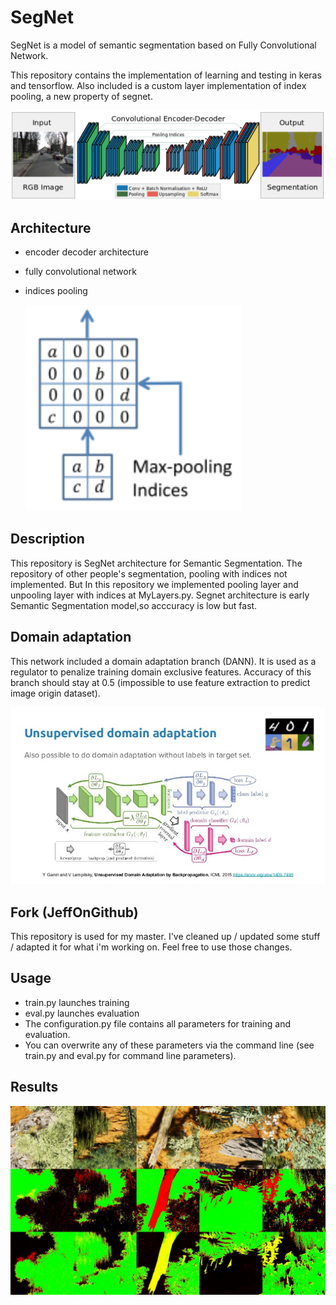 # SegNet

SegNet is a model of semantic segmentation based on Fully Convolutional Network.

This repository contains the implementation of learning and testing in keras and tensorflow.
Also included is a custom layer implementation of index pooling, a new property of segnet.

![Architecture](./readme/segnet.png)

## Architecture
- encoder decoder architecture
- fully convolutional network
- indices pooling

    ![IndicesPooling](./readme/maxpool.png)

## Description
This repository is SegNet architecture for Semantic Segmentation.
The repository of other people's segmentation, pooling with indices not implemented.
But In this repository we implemented  pooling layer and unpooling layer with indices at MyLayers.py.
Segnet architecture is early Semantic Segmentation model,so acccuracy is low but fast.

## Domain adaptation
This network included a domain adaptation branch (DANN).
It is used as a regulator to penalize training domain exclusive features.
Accuracy of this branch should stay at 0.5 (impossible to use feature extraction to predict image origin dataset).

![Dann](./readme/dann.jpg)

## Fork (JeffOnGithub)
This repository is used for my master.
I've cleaned up / updated some stuff / adapted it for what i'm working on.
Feel free to use those changes.

## Usage
- train.py launches training
- eval.py launches evaluation
- The configuration.py file contains all parameters for training and evaluation.
- You can overwrite any of these parameters via the command line (see train.py and eval.py for command line parameters).

## Results
![Results](./readme/combined.jpg)
